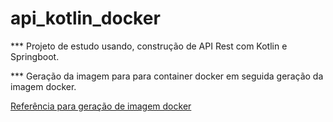 # api_kotlin_docker

*** Projeto de estudo usando, construção de API Rest com Kotlin e Springboot.

*** Geração da imagem para para container docker em seguida geração da imagem docker.

[Referência para geração de imagem docker](https://medium.com/@Ankitthakur/spring-boot-with-kotlin-gradle-and-docker-d4e13b60a3d9)
